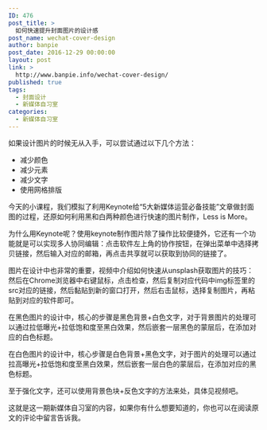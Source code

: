 ```yaml
---
ID: 476
post_title: >
  如何快速提升封面图片的设计感
post_name: wechat-cover-design
author: banpie
post_date: 2016-12-29 00:00:00
layout: post
link: >
  http://www.banpie.info/wechat-cover-design/
published: true
tags:
  - 封面设计
  - 新媒体自习室
categories:
  - 新媒体自习室
---
```

如果设计图片的时候无从入手，可以尝试通过以下几个方法：

*   减少颜色
*   减少元素
*   减少文字
*   使用网格排版

今天的小课程，我们模拟了利用Keynote给“5大新媒体运营必备技能”文章做封面图的过程，还原如何利用黑和白两种颜色进行快速的图片制作，Less is More。

为什么用Keynote呢？使用keynote制作图片除了操作比较便捷外，它还有一个功能就是可以实现多人协同编辑：点击软件左上角的协作按钮，在弹出菜单中选择拷贝链接，然后输入对应的邮箱，再点击共享就可以获取到协同的链接了。

图片在设计中也非常的重要，视频中介绍如何快速从unsplash获取图片的技巧：然后在Chrome浏览器中右键鼠标，点击检查，然后复制对应代码中img标签里的src对应的链接，然后黏贴到新的窗口打开，然后右击鼠标，选择复制图片，再粘贴到对应的软件即可。

在黑色图片的设计中，核心的步骤是黑色背景+白色文字，对于背景图片的处理可以通过拉低曝光+拉低饱和度至黑白效果，然后嵌套一层黑色的蒙层后，在添加对应的白色标题。

在白色图片的设计中，核心步骤是白色背景+黑色文字，对于图片的处理可以通过拉高曝光+拉低饱和度至黑白效果，然后嵌套一层白色的蒙层后，在添加对应的黑色标题。

至于强化文字，还可以使用背景色块+反色文字的方法来处，具体见视频吧。

这就是这一期新媒体自习室的内容，如果你有什么想要知道的，你也可以在阅读原文的评论中留言告诉我。